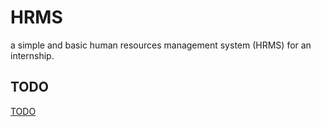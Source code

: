 # HRMS
a simple and basic human resources management system (HRMS) for an internship.
## TODO
[TODO](TODO.md)
